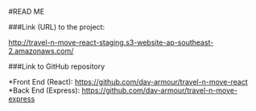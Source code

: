 #READ ME

###Link (URL) to the project:

http://travel-n-move-react-staging.s3-website-ap-southeast-2.amazonaws.com/

###Link to GitHub repository

*Front End (React): https://github.com/dav-armour/travel-n-move-react
*Back End (Express): https://github.com/dav-armour/travel-n-move-express
